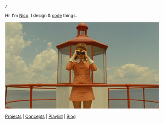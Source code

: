 
`/`

Hi! I'm [Nico](https://twitter.com/nicoglennon). I design & [code](https://github.com/nicoglennon) things.

![Peek-a-boo](./suzy.jpg)

[Projects](./projects) | [Concepts](./concepts) | [Playlist](https://open.spotify.com/playlist/0l9RQcbss17TUCnesCC07y?si=llZwzKUJRXWX7ZfN8PNfOA) | [Blog](./blog)
